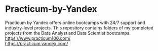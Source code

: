 # Practicum-by-Yandex
Practicum by Yandex offers online bootcamps with 24/7 support and industry-level projects. 
This repository contains folders of my completed projects from the Data Analyst and Data Scientist bootcamps.
https://www.practicum100.com/         
https://practicum.yandex.com/
